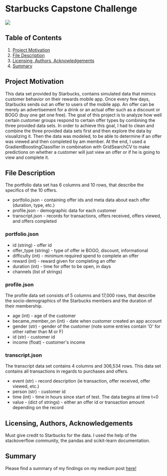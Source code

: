 
# Starbucks Capstone Challenge
![](https://cdn.shortpixel.ai/client/q_lossy,ret_img,w_924/https://wichitaonthecheap.com/lotc-cms/wp-content/uploads/Starbucks-Happy-Hour-2.jpg)

## Table of Contents
1. [Project Motivation](#Project)
2. [File Description](#Description)
3. [Licensing, Authors, Acknowledgements](#License)
4. [Summary](#Summary)

## <a name="Project"></a>Project Motivation
This data set provided by Starbucks, contains simulated data that mimics customer behavior on their rewards mobile app. Once every few days, Starbucks sends out an offer to users of the mobile app. An offer can be merely an advertisement for a drink or an actual offer such as a discount or BOGO (buy one get one free). The goal of this project is to analyze how well certain customer groups respond to certain offer types by combining the three provided data sets. In order to achieve this goal, I had to clean and combine the three provided data sets first and then explore the data by visualizing it. Then the data was modeled, to be able to determine if an offer was viewed and then completed by am member. At the end, I used a GradientBoostingClassifier in combination with GridSearchCV to make predictions on whether a customer will just view an offer or if he is going to view and complete it.

## <a name="Description"></a> File Description
The portfolio data set has 6 columns and 10 rows, that describe the specifics of the 10 offers.

* portfolio.json - containing offer ids and meta data about each offer (duration, type, etc.)
* profile.json - demographic data for each customer
* transcript.json - records for transactions, offers received, offers viewed, and offers completed

### portfolio.json
* id (string) - offer id
* offer_type (string) - type of offer ie BOGO, discount, informational
* difficulty (int) - minimum required spend to complete an offer
* reward (int) - reward given for completing an offer
* duration (int) - time for offer to be open, in days
* channels (list of strings)

### profile.json
The profile data set consists of 5 columns and 17,000 rows, that describe the socio-demographics of the Starbucks members and the duration of their membership.

* age (int) - age of the customer
* became_member_on (int) - date when customer created an app account
* gender (str) - gender of the customer (note some entries contain 'O' for other rather than M or F)
* id (str) - customer id
* income (float) - customer's income

### transcript.json
The transcript data set contains 4 columns and 306,534 rows. This data set contains all transactions in regards to purchases and offers.

* event (str) - record description (ie transaction, offer received, offer viewed, etc.)
* person (str) - customer id
* time (int) - time in hours since start of test. The data begins at time t=0
* value - (dict of strings) - either an offer id or transaction amount depending on the record

## <a name="License"></a>Licensing, Authors, Acknowledgements
Must give credit to Starbucks for the data. I used the help of the stackoverflow community, the pandas and scikit-learn documentation.

## <a name="Summary"></a>Summary
Please find a summary of my findings on my medium post [here!](https://antonio-f-bauer.medium.com/starbucks-capstone-project-666057305ac8)